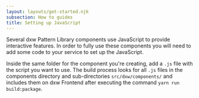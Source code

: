 ```yaml
---
layout: layouts/get-started.njk
subsection: How to guides
title: Setting up JavaScript
---
```


Several dxw Pattern Library components use JavaScript to provide interactive features. In order to fully use these components you will need to add some code to your service to set up the JavaScript.

Inside the same folder for the component you're creating, add a `.js` file with the script you want to use. The build process looks for all `.js` files in the components directory and sub-directories `src/dxw/components/` and includes them on dxw Frontend after executing the command `yarn run build:package`.
